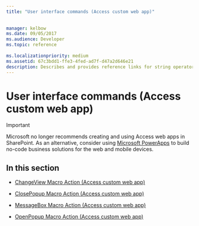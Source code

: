 ```yaml
---
title: "User interface commands (Access custom web app)"
 
 
manager: kelbow
ms.date: 09/05/2017
ms.audience: Developer
ms.topic: reference
  
ms.localizationpriority: medium
ms.assetid: 67c3bdd1-ffe3-4fed-ad7f-d47a2d646e21
description: Describes and provides reference links for string operators (access custom web app).
---
```


# User interface commands (Access custom web app)

> [!IMPORTANT]
> Microsoft no longer recommends creating and using Access web apps in SharePoint. As an alternative, consider using [Microsoft PowerApps](https://powerapps.microsoft.com/) to build no-code business solutions for the web and mobile devices. 
  
## In this section

- [ChangeView Macro Action (Access custom web app)](changeview-macro-action-access-custom-web-app.md)
    
- [ClosePopup Macro Action (Access custom web app)](closepopup-macro-action-access-custom-web-app.md)
    
- [MessageBox Macro Action (Access custom web app)](messagebox-macro-action-access-custom-web-app.md)
    
- [OpenPopup Macro Action (Access custom web app)](openpopup-macro-action-access-custom-web-app.md)
    

